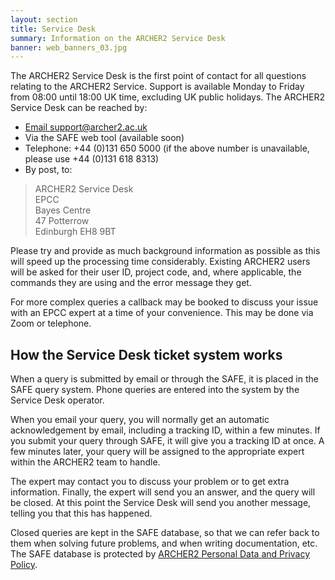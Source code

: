```yaml
---
layout: section
title: Service Desk
summary: Information on the ARCHER2 Service Desk
banner: web_banners_03.jpg
---
```


The ARCHER2 Service Desk is the first point of contact for all questions relating to the ARCHER2 Service. Support is available Monday to Friday from 08:00 until 18:00 UK time, excluding UK public holidays. The ARCHER2 Service Desk can be reached by:

- [Email support@archer2.ac.uk](mailto:support@archer2.ac.uk)
- Via the SAFE web tool (available soon)
- Telephone: +44 (0)131 650 5000 (if the above number is unavailable, please use +44 (0)131 618 8313)
- By post, to:

> ARCHER2 Service Desk  
EPCC  
Bayes Centre  
47 Potterrow  
Edinburgh EH8 9BT

Please try and provide as much background information as possible as this will speed up the processing time considerably. Existing ARCHER2 users will be asked for their user ID, project code, and, where applicable, the commands they are using and the error message they get.

For more complex queries a callback may be booked to discuss your issue with an EPCC expert at a time of your convenience. This may be done via Zoom or telephone.

## How the Service Desk ticket system works

When a query is submitted by email or through the SAFE, it is placed in the SAFE query system. Phone queries are entered into the system by the Service Desk operator.

When you email your query, you will normally get an automatic acknowledgement by email, including a tracking ID, within a few minutes. If you submit your query through SAFE, it will give you a tracking ID at once. A few minutes later, your query will be assigned to the appropriate expert within the ARCHER2 team to handle.

The expert may contact you to discuss your problem or to get extra information. Finally, the expert will send you an answer, and the query will be closed. At this point the Service Desk will send you another message, telling you that this has happened.

Closed queries are kept in the SAFE database, so that we can refer back to them when solving future problems, and when writing documentation, etc. The SAFE database is protected by [ARCHER2 Personal Data and Privacy Policy](../about/policies/privacy.html). 

